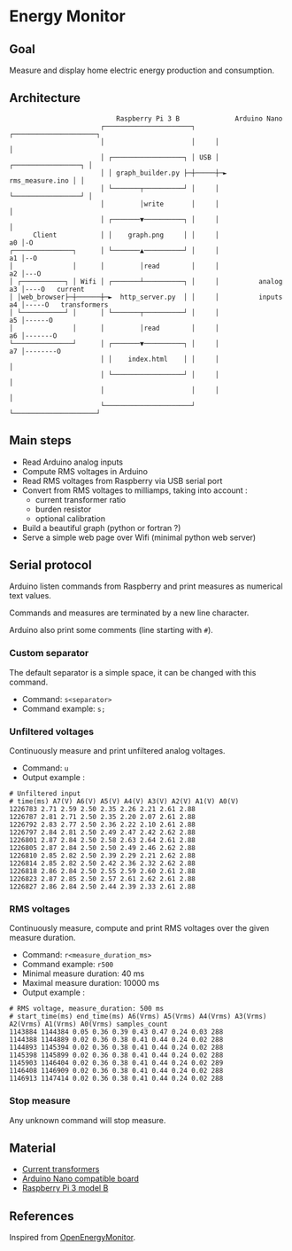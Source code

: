 # Energy Monitor

## Goal

Measure and display home electric energy production and consumption.

## Architecture

                               Raspberry Pi 3 B              Arduino Nano
                           ┌──────────────────────┐     ┌─────────────────────┐
                           │                      │     │                     │
                           │ ┌──────────────────┐ │ USB │ ┌─────────────────┐ │
                           │ │ graph_builder.py ├─┼─────┼─► rms_measure.ino │ │
                           │ └───────┬──────────┘ │     │ └─────────────────┘ │
                           │         │write       │     │                     │
                           │ ┌───────▼──────────┐ │     │                     │
          Client           │ │    graph.png     │ │     │                  a0 │-O
    ┌───────────────┐      │ └───────▲──────────┘ │     │                  a1 │--O
    │               │      │         │read        │     │                  a2 │---O
    │ ┌───────────┐ │ Wifi │ ┌───────┴──────────┐ │     │          analog  a3 │----O   current
    │ │web_browser├─┼──────┼─►  http_server.py  │ │     │          inputs  a4 │-----O   transformers
    │ └───────────┘ │      │ └───────┬──────────┘ │     │                  a5 │------O
    │               │      │         │read        │     │                  a6 │-------O
    └───────────────┘      │ ┌───────▼──────────┐ │     │                  a7 │--------O
                           │ │    index.html    │ │     │                     │
                           │ └──────────────────┘ │     │                     │
                           │                      │     │                     │
                           └──────────────────────┘     └─────────────────────┘

## Main steps

- Read Arduino analog inputs
- Compute RMS voltages in Arduino
- Read RMS voltages from Raspberry via USB serial port
- Convert from RMS voltages to milliamps, taking into account :
    - current transformer ratio
    - burden resistor
    - optional calibration
- Build a beautiful graph (python or fortran ?)
- Serve a simple web page over Wifi (minimal python web server)

## Serial protocol

Arduino listen commands from Raspberry and print measures as numerical text values.

Commands and measures are terminated by a new line character.

Arduino also print some comments (line starting with `#`).

### Custom separator

The default separator is a simple space, it can be changed with this command.

- Command: `s<separator>`
- Command example: `s;`

### Unfiltered voltages

Continuously measure and print unfiltered analog voltages.

- Command: `u`
- Output example :
```
# Unfiltered input
# time(ms) A7(V) A6(V) A5(V) A4(V) A3(V) A2(V) A1(V) A0(V)
1226783 2.71 2.59 2.50 2.35 2.26 2.21 2.61 2.88
1226787 2.81 2.71 2.50 2.35 2.20 2.07 2.61 2.88
1226792 2.83 2.77 2.50 2.36 2.22 2.10 2.61 2.88
1226797 2.84 2.81 2.50 2.49 2.47 2.42 2.62 2.88
1226801 2.87 2.84 2.50 2.58 2.63 2.64 2.61 2.88
1226805 2.87 2.84 2.50 2.50 2.49 2.46 2.62 2.88
1226810 2.85 2.82 2.50 2.39 2.29 2.21 2.62 2.88
1226814 2.85 2.82 2.50 2.42 2.36 2.32 2.62 2.88
1226818 2.86 2.84 2.50 2.55 2.59 2.60 2.61 2.88
1226823 2.87 2.85 2.50 2.57 2.61 2.62 2.61 2.88
1226827 2.86 2.84 2.50 2.44 2.39 2.33 2.61 2.88
```

### RMS voltages

Continuously measure, compute and print RMS voltages over the given measure duration.

- Command: `r<measure_duration_ms>`
- Command example: `r500`
- Minimal measure duration: 40 ms
- Maximal measure duration: 10000 ms
- Output example :
```
# RMS voltage, measure_duration: 500 ms
# start_time(ms) end_time(ms) A6(Vrms) A5(Vrms) A4(Vrms) A3(Vrms) A2(Vrms) A1(Vrms) A0(Vrms) samples_count
1143884 1144384 0.05 0.36 0.39 0.43 0.47 0.24 0.03 288
1144388 1144889 0.02 0.36 0.38 0.41 0.44 0.24 0.02 288
1144893 1145394 0.02 0.36 0.38 0.41 0.44 0.24 0.02 288
1145398 1145899 0.02 0.36 0.38 0.41 0.44 0.24 0.02 288
1145903 1146404 0.02 0.36 0.38 0.41 0.44 0.24 0.02 289
1146408 1146909 0.02 0.36 0.38 0.41 0.44 0.24 0.02 288
1146913 1147414 0.02 0.36 0.38 0.41 0.44 0.24 0.02 288
```

### Stop measure

Any unknown command will stop measure.

## Material
- [Current transformers](https://www.gotronic.fr/art-capteur-de-courant-30-a-sct013-030-18987.htm)
- [Arduino Nano compatible board](https://www.gotronic.fr/art-carte-maker-nano-37259.htm)
- [Raspberry Pi 3 model B](https://www.etechnophiles.com/raspberry-pi-3-gpio-pinout-pin-diagram-and-specs-in-detail-model-b)

## References

Inspired from [OpenEnergyMonitor](https://docs.openenergymonitor.org/electricity-monitoring/ct-sensors/how-to-build-an-arduino-energy-monitor-measuring-current-only.html).
